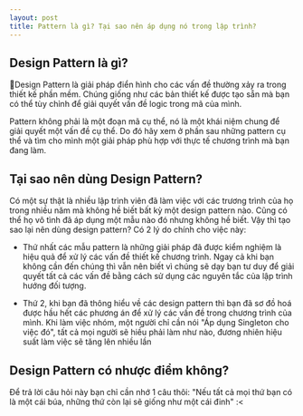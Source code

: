 ```yaml
---
layout: post
title: Pattern là gì? Tại sao nên áp dụng nó trong lập trình?
---
```


Design Pattern là gì?
-------------

Design Pattern là giải pháp điển hình cho các vấn đề thường xảy ra trong thiết kế phần mềm. Chúng giống như các bản thiết kế được tạo sẵn mà bạn có thể tùy chỉnh để giải quyết vấn đề logic trong mã của mình.

Pattern không phải là một đoạn mã cụ thể, nó là một khái niệm chung để giải quyết một vấn đề cụ thể. Do đó hãy xem ở phần sau những pattern cụ thể và tìm cho mình một giải pháp phù hợp với thực tế chương trình mà bạn đang làm.

Tại sao nên dùng Design Pattern?
------------

Có một sự thật là nhiều lập trình viên đã làm việc với các trương trình của họ trong nhiều năm mà không hề biết bất kỳ một design pattern nào. Cũng có thể họ vô tình đã áp dụng một mẫu nào đó nhưng không hề biết. Vậy thì tạo sao lại nên dùng design pattern? Có 2 lý do chính cho việc này:

* Thứ nhất các mẫu pattern là những giải pháp đã được kiểm nghiệm là hiệu quả để xử lý các vấn đề thiết kế chương trình. Ngay cả khi bạn không cần đến chúng thì vẫn nên biết vì chúng sẽ dạy bạn tư duy để giải quyết tất cả các vấn đề bằng cách sử dụng các nguyên tắc của lập trình hướng đối tượng.

* Thứ 2, khi bạn đã thông hiểu về các design pattern thì bạn đã sơ đồ hoá được hầu hết các phương án để xử lý các vấn đề trong chương trình của mình. Khi làm việc nhóm, một người chỉ cần nói "Áp dụng Singleton cho việc đó", tất cả mọi người sẽ hiều phải làm như nào, đương nhiên hiệu suất làm việc sẽ tăng lên nhiều lần

Design Pattern có nhược điểm không?
-------------

Để trả lời câu hỏi này bạn chỉ cần nhớ 1 câu thôi: "Nếu tất cả mọi thứ bạn có là một cái búa, những thứ còn lại sẽ giống như một cái đinh" :<